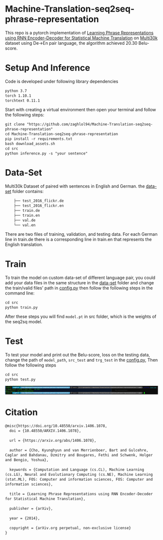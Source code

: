# Machine-Translation-seq2seq-phrase-representation
This repo is a pytorch implementation of [Learning Phrase Representations using RNN Encoder–Decoder
for Statistical Machine Translation](https://arxiv.org/abs/1406.1078) on [Multi30k](https://metatext.io/datasets/multi30k) dataset using De->En pair language, 
the algorithm achieved 20.30 Belu-score.

# Setup And Inference
Code is developed under following library dependencies
```commandline
python 3.7
torch 1.10.1
torchtext 0.11.1
```
Start with creating a virtual environment then open your terminal and follow the following steps:
```commandline
git clone "https://github.com/zaghlol94/Machine-Translation-seq2seq-phrase-representation"
cd Machine-Translation-seq2seq-phrase-representation
pip install -r requirements.txt
bash download_assets.sh
cd src
python inference.py -s "your sentence"
```
# Data-Set
Multi30k Dataset of paired with sentences in English and German. the [data-set](https://github.com/zaghlol94/Machine-Translation-seq2seq-phrase-representation/tree/main/data-set) folder contains: 
```commandline
    ├── test_2016_flickr.de
    ├── test_2016_flickr.en
    ├── train.de
    ├── train.en
    ├── val.de
    └── val.en
```
There are two files of training, validation, and testing data. For each German line in train.de there is a corresponding line in train.en that represents the English translation.

# Train
To train the model on custom data-set of different language pair, you could add your data files in the same structure in the [data-set](https://github.com/zaghlol94/Machine-Translation-Seq2Seq/tree/main/data-set) folder and 
change the train/valid files' path in [config.py](https://github.com/zaghlol94/Machine-Translation-seq2seq-phrase-representation/blob/main/src/config.py)
then follow the following steps in the command line:
```commandline
cd src
python train.py
```
After these steps you will find ```model.pt``` in src folder, which is the weights of the seq2sq model.
# Test
To test your model and print out the Belu-score, loss on the testing data, change the path of ```model_path```, ```src_test``` 
and ```trg_test``` in the [config.py](https://github.com/zaghlol94/Machine-Translation-seq2seq-phrase-representation/blob/main/src/config.py), Then follow the following steps
```commandline
cd src
python test.py
```
![](imgs/belu-score.png)

# Citation
```commandline
@misc{https://doi.org/10.48550/arxiv.1406.1078,
  doi = {10.48550/ARXIV.1406.1078},
  
  url = {https://arxiv.org/abs/1406.1078},
  
  author = {Cho, Kyunghyun and van Merrienboer, Bart and Gulcehre, Caglar and Bahdanau, Dzmitry and Bougares, Fethi and Schwenk, Holger and Bengio, Yoshua},
  
  keywords = {Computation and Language (cs.CL), Machine Learning (cs.LG), Neural and Evolutionary Computing (cs.NE), Machine Learning (stat.ML), FOS: Computer and information sciences, FOS: Computer and information sciences},
  
  title = {Learning Phrase Representations using RNN Encoder-Decoder for Statistical Machine Translation},
  
  publisher = {arXiv},
  
  year = {2014},
  
  copyright = {arXiv.org perpetual, non-exclusive license}
}
```
